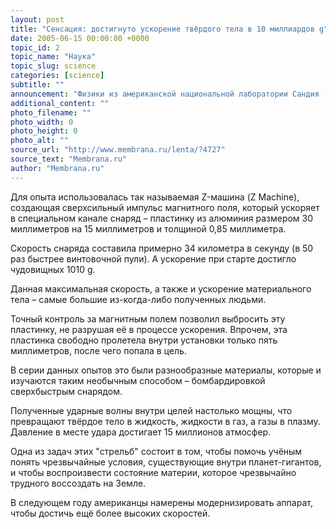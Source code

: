 ```yaml
---
layout: post
title: "Сенсация: достигнуто ускорение твёрдого тела в 10 миллиардов g"
date: 2005-06-15 00:00:00 +0000
topic_id: 2
topic_name: "Наука"
topic_slug: science
categories: [science]
subtitle: ""
announcement: "Физики из американской национальной лаборатории Сандия (Sandia National Laboratories) ускорили маленький снаряд от нуля до скорости 122 тысячи 300 километров в час за доли секунды."
additional_content: ""
photo_filename: ""
photo_width: 0
photo_height: 0
photo_alt: ""
source_url: "http://www.membrana.ru/lenta/?4727"
source_text: "Membrana.ru"
author: "Membrana.ru"
---
```

Для опыта использовалась так называемая Z-машина (Z Machine), создающая сверхсильный импульс магнитного поля, который ускоряет в специальном канале снаряд – пластинку из алюминия размером 30 миллиметров на 15 миллиметров и толщиной 0,85 миллиметра.

Скорость снаряда составила примерно 34 километра в секунду (в 50 раз быстрее винтовочной пули). А ускорение при старте достигло чудовищных 1010 g.

Данная максимальная скорость, а также и ускорение материального тела – самые большие из-когда-либо полученных людьми.

Точный контроль за магнитным полем позволил выбросить эту пластинку, не разрушая её в процессе ускорения. Впрочем, эта пластинка свободно пролетела внутри установки только пять миллиметров, после чего попала в цель.

В серии данных опытов это были разнообразные материалы, которые и изучаются таким необычным способом – бомбардировкой сверхбыстрым снарядом.

Полученные ударные волны внутри целей настолько мощны, что превращают твёрдое тело в жидкость, жидкости в газ, а газы в плазму. Давление в месте удара достигает 15 миллионов атмосфер.

Одна из задач этих "стрельб" состоит в том, чтобы помочь учёным понять чрезвычайные условия, существующие внутри планет-гигантов, и чтобы воспроизвести состояние материи, которое чрезвычайно трудного воссоздать на Земле.

В следующем году американцы намерены модернизировать аппарат, чтобы достичь ещё более высоких скоростей.
